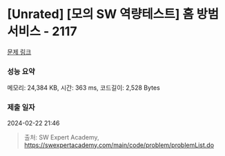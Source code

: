 # [Unrated] [모의 SW 역량테스트] 홈 방범 서비스 - 2117 

[문제 링크](https://swexpertacademy.com/main/code/problem/problemDetail.do?contestProbId=AV5V61LqAf8DFAWu) 

### 성능 요약

메모리: 24,384 KB, 시간: 363 ms, 코드길이: 2,528 Bytes

### 제출 일자

2024-02-22 21:46



> 출처: SW Expert Academy, https://swexpertacademy.com/main/code/problem/problemList.do